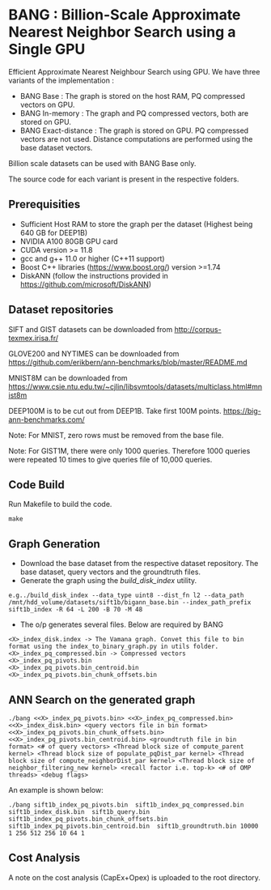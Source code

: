 # BANG : Billion-Scale Approximate Nearest Neighbor Search using a Single GPU

Efficient Approximate Nearest Neighbour Search using GPU. We have three variants of the implementation :
* BANG Base : The graph is stored on the host RAM, PQ compressed vectors on GPU.
* BANG In-memory : The graph and PQ compressed vectors, both are stored on GPU.
* BANG Exact-distance : The graph is stored on GPU. PQ compressed vectors are not used. Distance computations are performed using the base dataset vectors.

Billion scale datasets can be used with BANG Base only.

The source code for each variant is present in the respective folders.

## Prerequisities
* Sufficient Host RAM to store the graph per the dataset (Highest being 640 GB for DEEP1B)
* NVIDIA A100 80GB GPU card
* CUDA version >= 11.8
* gcc and g++ 11.0 or higher (C++11 support)
* Boost C++ libraries (https://www.boost.org/) version >=1.74
* DiskANN (follow the instructions provided in https://github.com/microsoft/DiskANN)

## Dataset repositories
SIFT and GIST datasets can be downloaded from http://corpus-texmex.irisa.fr/

GLOVE200 and NYTIMES can be downloaded from https://github.com/erikbern/ann-benchmarks/blob/master/README.md

MNIST8M can be downloaded from https://www.csie.ntu.edu.tw/~cjlin/libsvmtools/datasets/multiclass.html#mnist8m

DEEP100M is to be cut out from DEEP1B. Take first 100M points. https://big-ann-benchmarks.com/


Note: For MNIST, zero rows must be removed from the base file.

Note: For GIST1M, there were only 1000 queries. Therefore 1000 queries were repeated 10 times to give queries file of 10,000  queries.

## Code Build

Run Makefile to build the code.
```
make 
```

## Graph Generation
* Download the base dataset from the respective dataset repository. The base dataset, query vectors and the groundtruth files.
* Generate the graph using the *build_disk_index* utility.

```
e.g../build_disk_index --data_type uint8 --dist_fn l2 --data_path /mnt/hdd_volume/datasets/sift1b/bigann_base.bin --index_path_prefix sift1b_index -R 64 -L 200 -B 70 -M 48
```
* The o/p generates several files. Below are required by BANG
```
<X>_index_disk.index -> The Vamana graph. Convet this file to bin format using the index_to_binary_graph.py in utils folder.
<X>_index_pq_compressed.bin -> Compressed vectors
<X>_index_pq_pivots.bin 
<X>_index_pq_pivots.bin_centroid.bin
<X>_index_pq_pivots.bin_chunk_offsets.bin
```
## ANN Search on the generated graph

```
./bang <<X>_index_pq_pivots.bin> <<X>_index_pq_compressed.bin> <<X>_index_disk.bin> <query vectors file in bin format> <<X>_index_pq_pivots.bin_chunk_offsets.bin> <<X>_index_pq_pivots.bin_centroid.bin> <groundtruth file in bin format> <# of query vectors> <Thread block size of compute_parent kernel> <Thread block size of populate_pqDist_par kernel> <Thread block size of compute_neighborDist_par kernel> <Thread block size of neighbor_filtering_new kernel> <recall factor i.e. top-k> <# of OMP threads> <debug flags>

```
An example is shown below:

```
./bang sift1b_index_pq_pivots.bin  sift1b_index_pq_compressed.bin sift1b_index_disk.bin  sift1b_query.bin sift1b_index_pq_pivots.bin_chunk_offsets.bin sift1b_index_pq_pivots.bin_centroid.bin  sift1b_groundtruth.bin 10000 1 256 512 256 10 64 1
```


## Cost Analysis
A note on the cost analysis (CapEx+Opex) is uploaded to the root directory.


